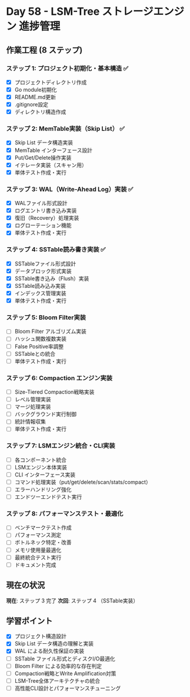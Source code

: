 # Day 58 - LSM-Tree ストレージエンジン 進捗管理

## 作業工程 (8 ステップ)

### ステップ 1: プロジェクト初期化・基本構造 ✅
- [x] プロジェクトディレクトリ作成
- [x] Go module初期化
- [x] README.md更新
- [x] .gitignore設定
- [x] ディレクトリ構造作成

### ステップ 2: MemTable実装（Skip List） ✅
- [x] Skip List データ構造実装
- [x] MemTable インターフェース設計
- [x] Put/Get/Delete操作実装
- [x] イテレータ実装（スキャン用）
- [x] 単体テスト作成・実行

### ステップ 3: WAL（Write-Ahead Log）実装 ✅
- [x] WALファイル形式設計
- [x] ログエントリ書き込み実装
- [x] 復旧（Recovery）処理実装
- [x] ログローテーション機能
- [x] 単体テスト作成・実行

### ステップ 4: SSTable読み書き実装 ✅
- [x] SSTableファイル形式設計
- [x] データブロック形式実装
- [x] SSTable書き込み（Flush）実装
- [x] SSTable読み込み実装
- [x] インデックス管理実装
- [x] 単体テスト作成・実行

### ステップ 5: Bloom Filter実装
- [ ] Bloom Filter アルゴリズム実装
- [ ] ハッシュ関数複数実装
- [ ] False Positive率調整
- [ ] SSTableとの統合
- [ ] 単体テスト作成・実行

### ステップ 6: Compaction エンジン実装
- [ ] Size-Tiered Compaction戦略実装
- [ ] レベル管理実装
- [ ] マージ処理実装
- [ ] バックグラウンド実行制御
- [ ] 統計情報収集
- [ ] 単体テスト作成・実行

### ステップ 7: LSMエンジン統合・CLI実装
- [ ] 各コンポーネント統合
- [ ] LSMエンジン本体実装
- [ ] CLI インターフェース実装
- [ ] コマンド処理実装（put/get/delete/scan/stats/compact）
- [ ] エラーハンドリング強化
- [ ] エンドツーエンドテスト実行

### ステップ 8: パフォーマンステスト・最適化
- [ ] ベンチマークテスト作成
- [ ] パフォーマンス測定
- [ ] ボトルネック特定・改善
- [ ] メモリ使用量最適化
- [ ] 最終統合テスト実行
- [ ] ドキュメント完成

## 現在の状況

**現在**: ステップ 3 完了
**次回**: ステップ 4 （SSTable実装）

## 学習ポイント

- [x] プロジェクト構造設計
- [x] Skip List データ構造の理解と実装
- [x] WAL による耐久性保証の実装
- [ ] SSTable ファイル形式とディスクI/O最適化
- [ ] Bloom Filter による効率的な存在判定
- [ ] Compaction戦略とWrite Amplification対策
- [ ] LSM-Tree全体アーキテクチャの統合
- [ ] 高性能CLI設計とパフォーマンスチューニング
